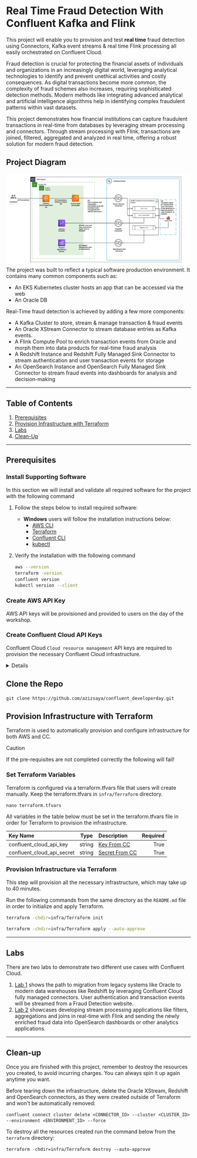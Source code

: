 # Real Time Fraud Detection With Confluent Kafka and Flink
This project will enable you to provision and test **real time** fraud detection using Connectors, Kafka event streams & real time Flink processing all easily orchestrated on Confluent Cloud. 

Fraud detection is crucial for protecting the financial assets of individuals and organizations in an increasingly digital world, leveraging analytical technologies to identify and prevent unethical activities and costly consequences. As digital transactions become more common, the complexity of fraud schemes also increases, requiring sophisticated detection methods. Modern methods like integrating advanced analytical and artificial intelligence algorithms help in identifying complex fraudulent patterns within vast datasets. 

This project demonstrates how financial institutions can capture fraudulent transactions in real-time from databases by leveraging stream processing and connectors. Through stream processing with Flink, transactions are joined, filtered, aggregated and analyzed in real time, offering a robust solution for modern fraud detection.

## Project Diagram
![architecture_diagram.png](img/architecture.png)
The project was built to reflect a typical software production environment. It contains many common components such as:
- An EKS Kubernetes cluster hosts an app that can be accessed via the web
- An Oracle DB

Real-Time fraud detection is achieved by adding a few more components:
- A Kafka Cluster to store, stream & manage transaction & fraud events
- An Oracle XStream Connector to stream database entries as Kafka events.
- A Flink Compute Pool to enrich transaction events from Oracle and morph them into data products for real-time fraud analysis 
- A Redshift Instance and Redshift Fully Managed Sink Connector to stream authentication and user transaction events for storage
- An OpenSearch Instance and OpenSearch Fully Managed Sink Connector to stream fraud events into dashboards for analysis and decision-making
---

## Table of Contents
1. [Prerequisites](#prerequisites)
2. [Provision Infrastructure with Terraform](#provision-infrastructure-with-terraform)
3. [Labs](#labs)
4. [Clean-Up](#clean-up)
---

## Prerequisites

### Install Supporting Software
In this section we will install and validate all required software for the project with the following command

1. Follow the steps below to install required software:

   - **Windows** users will follow the installation instructions below:
      - [AWS CLI](https://docs.aws.amazon.com/cli/latest/userguide/getting-started-install.html)
      - [Terraform](https://developer.hashicorp.com/terraform/install#windows)
      - [Confluent CLI](https://docs.confluent.io/confluent-cli/current/install.html)
      - [kubectl](https://kubernetes.io/docs/tasks/tools/install-kubectl-windows/)


2. Verify the installation with the following command

   ```bash
   aws --version
   terraform -version
   confluent version
   kubectl version --client
   ```

### Create AWS API Key

AWS API keys will be provisioned and provided to users on the day of the workshop. 

### Create Confluent Cloud API Keys

Confluent Cloud `Cloud resource management` API keys are required to provision the necessary Confluent Cloud infrastructure.
</summary><details>

1. Log into Confluent Cloud
2. Open the sidebar menu and select `API keys`
3. Click `+ Add API key`
4. Associate API Key with `My account`
5. Select `Cloud resource management`
6. Create the API key and copy the Key & Secret into a usable place
</details>   

## Clone the Repo
```
git clone https://github.com/azizsaya/confluent_developerday.git
```

## Provision Infrastructure with Terraform
Terraform is used to automatically provision and configure infrastructure for both AWS and CC. 

 >[!CAUTION]
 >If the pre-requisites are not completed correctly the following will fail!


### Set Terraform Variables
Terraform is configured via a terraform.tfvars file that users will create manually. Keep the terraform.tfvars in `infra/Terraform` directory.

``` 
nano terraform.tfvars 
```

All variables in the table below must be set in the terraform.tfvars file in order for Terraform to provision the infrastructure.

| Key Name                   |  Type  | Description                           | Required     |
|:---------------------------|:------:|:--------------------------------------|-------------:|
| confluent_cloud_api_key    | string | [Key From CC](#create_cc_api_key)     |         True |
| confluent_cloud_api_secret | string | [Secret From CC](#create_cc_api_key)  |         True |



### Provision Infrastructure via Terraform

This step will provision all the necessary infrastructure, which may take up to 40 minutes.

Run the following commands from the same directory as the `README.md` file in order to initialize and apply Terraform.

   ```bash
   terraform -chdir=infra/Terraform init
   ```
   
   ```bash
   terraform -chdir=infra/Terraform apply --auto-approve
   ```


---

## Labs

There are two labs to demonstrate two different use cases with Confluent Cloud. 
1. [Lab 1](./LAB1/LAB1-README.md) shows the path to migration from legacy systems like Oracle to modern data warehouses like Redshift by leveraging Confluent Cloud fully managed connectors. User authentication and transaction events will be streamed from a Fraud Detection website. 
2. [Lab 2](./LAB2/LAB2-README.md) showcases developing stream processing applications like filters, aggregations and joins in real-time with Flink and sending the newly enriched fraud data into OpenSearch dashboards or other analytics applications. 

---
## Clean-up
Once you are finished with this project, remember to destroy the resources you created, to avoid incurring charges. You can always spin it up again anytime you want.

Before tearing down the infrastructure, delete the Oracle XStream, Redshift and OpenSearch connectors, as they were created outside of Terraform and won't be automatically removed:

```
confluent connect cluster delete <CONNECTOR_ID> --cluster <CLUSTER_ID> --environment <ENVIRONMENT_ID> --force
```

To destroy all the resources created run the command below from the ```terraform``` directory:

```
terraform -chdir=infra/Terraform destroy --auto-approve
```

